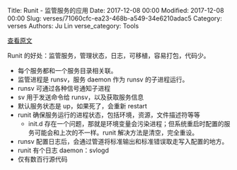 Title: Runit - 监管服务的应用
Date: 2017-12-08 00:00
Modified: 2017-12-08 00:00
Slug: verses/71060cfc-ea23-468b-a549-34e6210adac5
Category: verses
Authors: Ju Lin
verse_category: Tools

[查看原文](http://smarden.org/runit/benefits.html)

Runit 的好处：监管服务，管理状态，日志，可移植，容易打包，代码少。

* 每个服务都和一个服务目录相关联。
* 监管进程是 runsv，服务 daemon 作为 runsv 的子进程运行。
* runsv 可通过各种信号通知子进程
* sv 用于发送命令给 runsv，以及获取服务信息
* 默认服务状态是 up，如果死了，会重新 restart
* runit 确保服务运行的进程状态，包括环境，资源，文件描述符等等
    * init.d 存在一个问题，那就是环境变量会污染进程；但系统重启时配置的服务可能会和上次的不一样。runit 解决方法是清空，完全重设。
* runsv 配置日志后，会通过管道将标准输出和标准错误取走写入配置的地方。
* runit 有个日志 daemon：svlogd
* 仅有数百行源代码